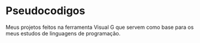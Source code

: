 # Pseudocodigos
 Meus projetos feitos na ferramenta Visual G que servem como base para os meus estudos de linguagens de programação.
